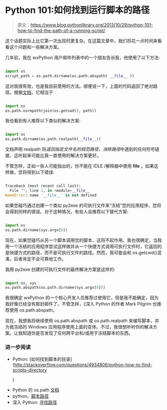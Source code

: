 # Python 101:如何找到运行脚本的路径

> 原文：<https://www.blog.pythonlibrary.org/2013/10/29/python-101-how-to-find-the-path-of-a-running-script/>

这个话题实际上比它第一次出现时更复杂。在这篇文章中，我们将花一点时间来看看这个问题和一些解决方案。

几年前，我在 wxPython 用户邮件列表中的一个朋友告诉我，他使用了以下方法:

```py

import os
script_path = os.path.dirname(os.path.abspath( __file__ ))

```

这对我很有效，也是我目前使用的方法。顺便说一下，上面的代码返回了绝对路径。根据[文档](http://docs.python.org/2/library/os.path.html#os.path.abspath)，它相当于

```py

import os
os.path.normpath(join(os.getcwd(), path))

```

我也看到有人推荐以下类似的解决方案:

```py

import os
os.path.dirname(os.path.realpath(__file__))

```

文档声明 realpath 将*返回指定文件名的规范路径，消除路径*中遇到的任何符号链接，这听起来可能比我一直使用的解决方案更好。

不管怎样，正如一些人可能指出的，你不能在 IDLE /解释器中使用 **__file__** 。如果这样做，您将得到以下错误:

```py

Traceback (most recent call last):
  File "", line 1, in <module>__file__
NameError: name '__file__' is not defined
```

如果您碰巧通过创建一个类似 py2exe 的可执行文件来“冻结”您的应用程序，您将会得到同样的错误。对于这种情况，有些人会推荐以下替代方案:

```py

import os
os.path.dirname(sys.argv[0])

```

现在，如果您碰巧从另一个脚本调用您的脚本，这将不起作用。我也很确定，当我用一个冻结的应用程序尝试这样做并从一个快捷方式调用可执行文件时，它返回的是快捷方式的路径，而不是可执行文件的路径。然而，我可能会和 os.getcwd()混淆，后者肯定不会可靠地工作。

我用 py2exe 创建的可执行文件的最终解决方案是这样的:

```py

import os, sys
os.path.abspath(os.path.dirname(sys.argv[0]))

```

我很确定 wxPython 的一个核心开发人员推荐过使用它，但是我不能确定，因为我好像已经没有那封邮件了。不管怎样，《深入 Python 的作者 Mark Pilgrim 也推荐使用 os.path.abspath。

现在，我想我将继续使用 os.path.abspath 或 os.path.realpath 来编写脚本，并为我冻结的 Windows 应用程序使用上面的变体。不过，我很想听听你的解决方案。让我知道你是否发现了任何跨平台和/或用于冻结脚本的东西。

### 进一步阅读

*   Python: [如何找到脚本的目录](http://stackoverflow.com/questions/4934806/python-how-to-find-scripts-directory</li>
    <p>)
*   Python 的 os.path [文档](http://docs.python.org/2/library/os.path.html)
*   python，[脚本路径](http://stackoverflow.com/questions/595305/python-path-of-script)
*   深入 Python: [寻找路径](http://www.diveintopython.net/functional_programming/finding_the_path.html)